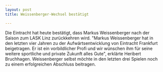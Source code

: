 ```yaml
---
layout: post
title: Weissenberger-Wechsel bestätigt

---
```


Die Eintracht hat heute bestätigt, dass Markus Weissenberger nach der Saison zum LASK Linz zurückkehren wird. "Markus Weissenberger hat in den letzten vier Jahren zu der Aufwärtsentwicklung von Eintracht Frankfurt beigetragen. Er ist ein vorbildlicher Profi und wir wünschen ihm für seine weitere sportliche und private Zukunft alles Gute", erklärte Heribert Bruchhagen. Weissenberger selbst möchte in den letzten drei Spielen noch zu einem erfolgreichen Abschluss beitragen.


